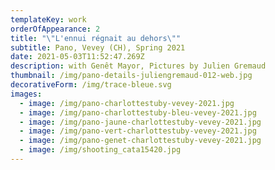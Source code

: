 ```yaml
---
templateKey: work
orderOfAppearance: 2
title: "\"L'ennui régnait au dehors\""
subtitle: Pano, Vevey (CH), Spring 2021
date: 2021-05-03T11:52:47.269Z
description: with Genêt Mayor, Pictures by Julien Gremaud
thumbnail: /img/pano-details-juliengremaud-012-web.jpg
decorativeForm: /img/trace-bleue.svg
images:
  - image: /img/pano-charlottestuby-vevey-2021.jpg
  - image: /img/pano-charlottestuby-bleu-vevey-2021.jpg
  - image: /img/pano-jaune-charlottestuby-vevey-2021.jpg
  - image: /img/pano-vert-charlottestuby-vevey-2021.jpg
  - image: /img/pano-genet-charlottestuby-vevey-2021.jpg
  - image: /img/shooting_cata15420.jpg
---
```

